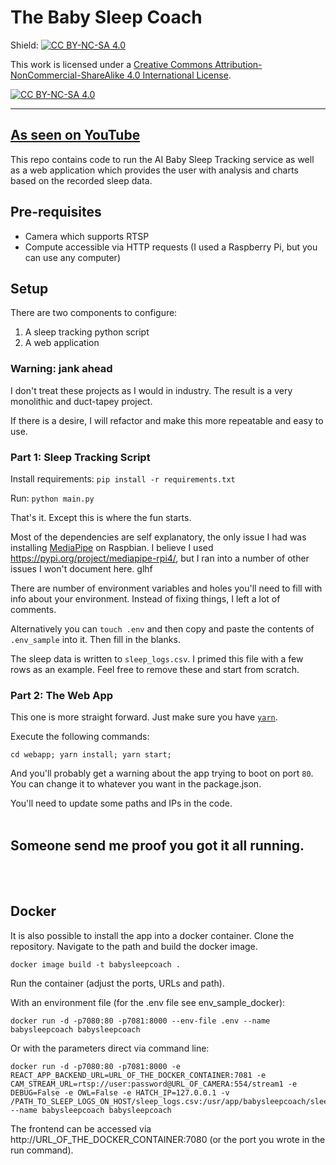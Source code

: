 # The Baby Sleep Coach

Shield: [![CC BY-NC-SA 4.0][cc-by-nc-sa-shield]][cc-by-nc-sa]

This work is licensed under a
[Creative Commons Attribution-NonCommercial-ShareAlike 4.0 International License][cc-by-nc-sa].

[![CC BY-NC-SA 4.0][cc-by-nc-sa-image]][cc-by-nc-sa]

[cc-by-nc-sa]: http://creativecommons.org/licenses/by-nc-sa/4.0/
[cc-by-nc-sa-image]: https://licensebuttons.net/l/by-nc-sa/4.0/88x31.png
[cc-by-nc-sa-shield]: https://img.shields.io/badge/License-CC%20BY--NC--SA%204.0-lightgrey.svg

---
## [As seen on YouTube](https://www.youtube.com/channel/UCzxiOKO3vX1ER_U3Z_eY_yw)

This repo contains code to run the AI Baby Sleep Tracking service as well as a web application which provides the user with analysis and charts based on the recorded sleep data.

## Pre-requisites

- Camera which supports RTSP
- Compute accessible via HTTP requests (I used a Raspberry Pi, but you can use any computer)

## Setup

There are two components to configure:
1) A sleep tracking python script
2) A web application

### Warning: jank ahead

I don't treat these projects as I would in industry. The result is a very monolithic and duct-tapey project.

If there is a desire, I will refactor and make this more repeatable and easy to use.

### Part 1: Sleep Tracking Script

Install requirements: `pip install -r requirements.txt`

Run: `python main.py`

That's it. Except this is where the fun starts. 

Most of the dependencies are self explanatory, the only issue I had was installing [MediaPipe](https://google.github.io/mediapipe/) on Raspbian. I believe I used https://pypi.org/project/mediapipe-rpi4/, but I ran into a number of other issues I won't document here. glhf

There are number of environment variables and holes you'll need to fill with info about your environment. Instead of fixing things, I left a lot of comments.

Alternatively you can `touch .env` and then copy and paste the contents of `.env_sample` into it. Then fill in the blanks.

The sleep data is written to `sleep_logs.csv`. I primed this file with a few rows as an example. Feel free to remove these and start from scratch.

### Part 2: The Web App

This one is more straight forward. Just make sure you have [`yarn`](https://yarnpkg.com/getting-started/install).

Execute the following commands:

`cd webapp; yarn install; yarn start;`

And you'll probably get a warning about the app trying to boot on port `80`. You can change it to whatever you want in the package.json.

You'll need to update some paths and IPs in the code.
<br/><br/>
## Someone send me proof you got it all running.
<br/><br/>
## Docker
It is also possible to install the app into a docker container.
Clone the repository. Navigate to the path and build the docker image.
 ```
docker image build -t babysleepcoach . 
```
Run the container (adjust the ports, URLs and path).

With an environment file (for the .env file see env_sample_docker):
```
docker run -d -p7080:80 -p7081:8000 --env-file .env --name babysleepcoach babysleepcoach
```

Or with the parameters direct via command line:
```
docker run -d -p7080:80 -p7081:8000 -e REACT_APP_BACKEND_URL=URL_OF_THE_DOCKER_CONTAINER:7081 -e CAM_STREAM_URL=rtsp://user:password@URL_OF_CAMERA:554/stream1 -e DEBUG=False -e OWL=False -e HATCH_IP=127.0.0.1 -v /PATH_TO_SLEEP_LOGS_ON_HOST/sleep_logs.csv:/usr/app/babysleepcoach/sleep_logs.csv --name babysleepcoach babysleepcoach
```

The frontend can be accessed via http://URL_OF_THE_DOCKER_CONTAINER:7080 (or the port you wrote in the run command).

